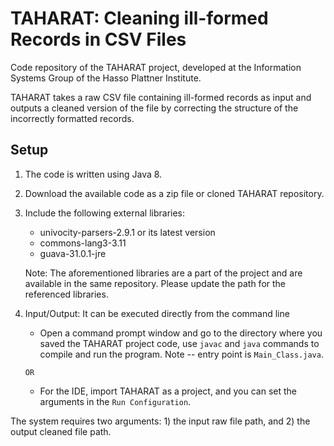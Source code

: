 # TAHARAT: Cleaning ill-formed Records in CSV Files
Code repository of the TAHARAT project, developed at the Information Systems Group of the Hasso Plattner Institute.

TAHARAT takes a raw CSV file containing ill-formed records as input and outputs a cleaned version of the file by correcting the structure of the incorrectly formatted records.

## Setup

1. The code is written using Java 8.
2. Download the available code as a zip file or cloned TAHARAT repository.
3. Include the following external libraries: 
	- univocity-parsers-2.9.1 or its latest version
	- commons-lang3-3.11
	- guava-31.0.1-jre

   Note: The aforementioned libraries are a part of the project and are available in the same repository. Please update the path for the referenced libraries.
   
 4. Input/Output: It can be executed directly from the command line
	-  Open a command prompt window and go to the directory where you saved the TAHARAT project code, use `javac` and `java` commands to compile and run the program. Note -- entry point is `Main_Class.java`.  
	
	 `OR`
	     
	-  For the IDE, import TAHARAT as a project, and you can set the arguments in the `Run Configuration`. 
	
       
The system requires two arguments: 1) the input raw file path, and 2) the output cleaned file path.
